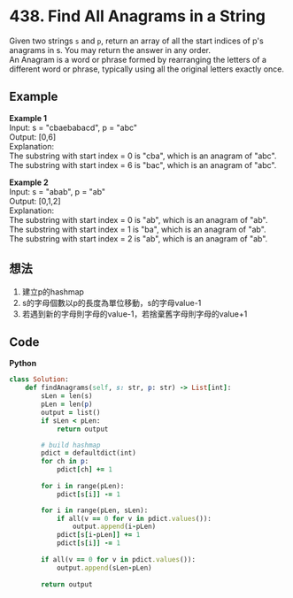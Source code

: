 # 438. Find All Anagrams in a String
Given two strings `s` and `p`, return an array of all the start indices of p's anagrams in s. You may return the answer in any order.  
An Anagram is a word or phrase formed by rearranging the letters of a different word or phrase, typically using all the original letters exactly once.  

 
## Example
**Example 1**  
Input: s = "cbaebabacd", p = "abc"  
Output: [0,6]  
Explanation:  
The substring with start index = 0 is "cba", which is an anagram of "abc".  
The substring with start index = 6 is "bac", which is an anagram of "abc".  

**Example 2**  
Input: s = "abab", p = "ab"  
Output: [0,1,2]  
Explanation:  
The substring with start index = 0 is "ab", which is an anagram of "ab".  
The substring with start index = 1 is "ba", which is an anagram of "ab".  
The substring with start index = 2 is "ab", which is an anagram of "ab".  

## 想法
1. 建立p的hashmap
2. s的字母個數以p的長度為單位移動，s的字母value-1
3. 若遇到新的字母則字母的value-1，若捨棄舊字母則字母的value+1

## Code
**Python**
```ruby
class Solution:
    def findAnagrams(self, s: str, p: str) -> List[int]:
        sLen = len(s)
        pLen = len(p)
        output = list()    
        if sLen < pLen:
            return output

        # build hashmap
        pdict = defaultdict(int)
        for ch in p:
            pdict[ch] += 1
        
        for i in range(pLen):
            pdict[s[i]] -= 1

        for i in range(pLen, sLen):
            if all(v == 0 for v in pdict.values()):
                output.append(i-pLen)
            pdict[s[i-pLen]] += 1
            pdict[s[i]] -= 1
        
        if all(v == 0 for v in pdict.values()):
            output.append(sLen-pLen)
    
        return output
```
